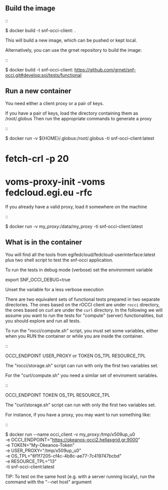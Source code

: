 Build the image
---------------

::

  $ docker build -t snf-occi-client:<version> .

This will build a new image, which can be pushed or kept local.

Alternatively, you can use the grnet repository to build the image:

::

  $ docker build -t snf-occi-client:<version> https://github.com/grnet/snf-occi.git#develop:soi/tests/functional

Run a new container
-------------------
You need either a client proxy or a pair of keys.

If you have a pair of keys, load the directory containing them as /root/.globus
Then run the appropriate commands to generate a proxy

::

  $ docker run -v ${HOME}/.globus:/root/.globus -ti snf-occi-client:latest
  # fetch-crl -p 20
  # voms-proxy-init -voms fedcloud.egi.eu -rfc

If you already have a valid proxy, load it somewhere on the machine

::

  $ docker run -v my_proxy:/data/my_proxy  -ti snf-occi-client:latest

What is in the container
------------------------
You will find all the tools from egifedcloud/fedcloud-userinterface:latest plus
two shell script to test the snf-occi application.

To run the tests in debug mode (verbose) set the environment variable

export SNF_OCCI_DEBUG=true

Unset the variable for a less verbose execution

There are two equivalent sets of functional tests prepared in two separate
directories. The ones based on the rOCCI client are under `rocci` directory,
the ones based on curl are under the `curl` directory. In the following we will
assume you want to run the tests for "compute" (server) functionalities, but
you should explore and run all tests.

To run the "rocci/compute.sh" script, you must set some variables,
either when you RUN the container or while you are inside the container.

::

  OCCI_ENDPOINT
  USER_PROXY or TOKEN
  OS_TPL
  RESOURCE_TPL

The "rocci/storage.sh" script can run with only the first two variables set.

For the "curl/compute.sh" you need a similar set of enviroment variables.

::

  OCCI_ENDPOINT
  TOKEN
  OS_TPL
  RESOURCE_TPL

The "curl/storage.sh" script can run with only the first two variables set.

For instance, if you have a proxy, you may want to run something like:

::

  $ docker run --name occi_client -v my_proxy:/tmp/x509up_u0 \
    -e OCCI_ENDPOINT="https://okeanos-occi2.hellasgrid.gr:9000" \
    -e TOKEN="My-Okeanos-Token" \
    -e USER_PROXY="/tmp/x509up_u0" \
    -e OS_TPL="6f1f7205-cf4c-4b8c-ae77-7c419747bcbd"\
    -e RESOURCE_TPL="13"\
    -ti snf-occi-client:latest

TIP: To test on the same host (e.g. with a server running localy), run the
command with the "--net host" argument

